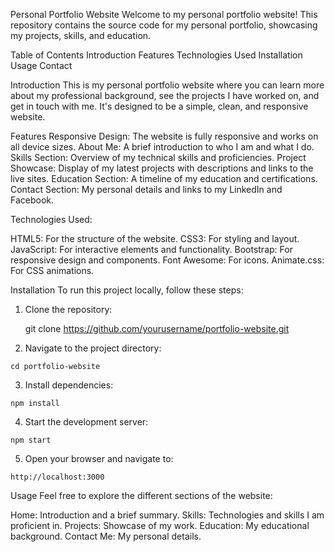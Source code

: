 Personal Portfolio Website
Welcome to my personal portfolio website! This repository contains the source code for my personal portfolio, showcasing my projects, skills, and education.

Table of Contents
Introduction
Features
Technologies Used
Installation
Usage
Contact

Introduction
This is my personal portfolio website where you can learn more about my professional background, see the projects I have worked on, and get in touch with me. It's designed to be a simple, clean, and responsive website.

Features
Responsive Design: The website is fully responsive and works on all device sizes.
About Me: A brief introduction to who I am and what I do.
Skills Section: Overview of my technical skills and proficiencies.
Project Showcase: Display of my latest projects with descriptions and links to the live sites.
Education Section: A timeline of my education and certifications.
Contact Section: My personal details and links to my LinkedIn and Facebook.

Technologies Used:

HTML5: For the structure of the website.
CSS3: For styling and layout.
JavaScript: For interactive elements and functionality.
Bootstrap: For responsive design and components.
Font Awesome: For icons.
Animate.css: For CSS animations.

Installation
To run this project locally, follow these steps:

  1. Clone the repository:

      git clone https://github.com/yourusername/portfolio-website.git
     
  2. Navigate to the project directory:

    cd portfolio-website
  
  3. Install dependencies:

    npm install
    
  4. Start the development server:

    npm start
    
  5. Open your browser and navigate to:

    http://localhost:3000

Usage
Feel free to explore the different sections of the website:


Home: Introduction and a brief summary.
Skills: Technologies and skills I am proficient in.
Projects: Showcase of my work.
Education: My educational background.
Contact Me: My personal details.

